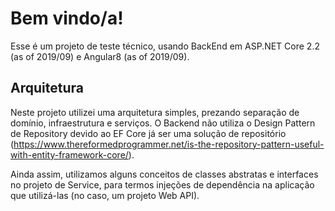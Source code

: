 # Bem vindo/a!
Esse é um projeto de teste técnico, usando BackEnd em ASP.NET Core 2.2 (as of 2019/09) e Angular8 (as of 2019/09).

## Arquitetura
Neste projeto utilizei uma arquitetura simples, prezando separação de domínio, infraestrutura e serviços. O Backend não utiliza o Design Pattern de Repository devido ao EF Core já ser uma solução de repositório (https://www.thereformedprogrammer.net/is-the-repository-pattern-useful-with-entity-framework-core/).

Ainda assim, utilizamos alguns conceitos de classes abstratas e interfaces no projeto de Service, para termos injeções de dependência na aplicação que utilizá-las (no caso, um projeto Web API).
